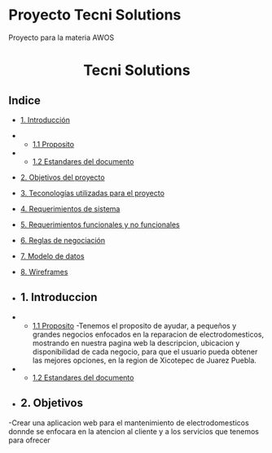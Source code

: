 # Proyecto Tecni Solutions
Proyecto para la materia AWOS
<h1 align="center">Tecni Solutions</h1>

## Indice
- [1. Introducción](#1.Introducción)
- - [1.1 Proposito](#1.1Proposito)
 - - [1.2 Estandares del documento](#1.1Proposito)
- [2. Objetivos del proyecto](#Objetivo)
- [3. Teconologías utilizadas para el proyecto](#Tecnologias_utilizadas)
- [4. Requerimientos de sistema](#Requerimientos_sistema)
- [5. Requerimientos funcionales y no funcionales](#Requerimientos)
- [6. Reglas de negociación](#Reglas)
- [7. Modelo de datos](#Modelo_de_datos)
- [8. Wireframes](#Wireframes)

- ## 1. Introduccion 
- - [1.1 Proposito](#1.1Proposito)
-Tenemos el proposito de ayudar, a pequeños y grandes negocios enfocados en la reparacion de electrodomesticos, mostrando en nuestra pagina web la descripcion, ubicacion y disponibilidad de cada negocio, para que el usuario pueda obtener las mejores opciones, en la region de Xicotepec de Juarez Puebla.
 - - [1.2 Estandares del documento](#1.1Proposito)

- ## 2. Objetivos
-Crear una aplicacion web para el mantenimiento de electrodomesticos donnde se enfocara en la atencion al cliente y a los servicios que tenemos para ofrecer





